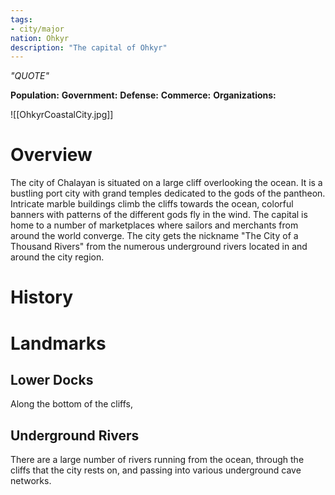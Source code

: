 ```yaml
---
tags:
- city/major
nation: Ohkyr
description: "The capital of Ohkyr"
---
```

*"QUOTE"*

**Population:**
**Government:** 
**Defense:**
**Commerce:**
**Organizations:**

![[OhkyrCoastalCity.jpg]]
# Overview
The city of Chalayan is situated on a large cliff overlooking the ocean. It is a bustling port city with grand temples dedicated to the gods of the pantheon. Intricate marble buildings climb the cliffs towards the ocean, colorful banners with patterns of the different gods fly in the wind. The capital is home to a number of marketplaces where sailors and merchants from around the world converge. The city gets the nickname "The City of a Thousand Rivers" from the numerous underground rivers located in and around the city region.
# History

# Landmarks
## Lower Docks
Along the bottom of the cliffs,
## Underground Rivers
There are a large number of rivers running from the ocean, through the cliffs that the city rests on, and passing into various underground cave networks.